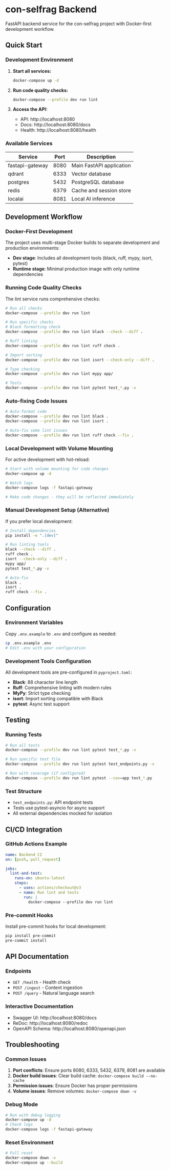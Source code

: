 # con-selfrag Backend

FastAPI backend service for the con-selfrag project with Docker-first development workflow.

## Quick Start

### Development Environment

1. **Start all services:**
   ```bash
   docker-compose up -d
   ```

2. **Run code quality checks:**
   ```bash
   docker-compose --profile dev run lint
   ```

3. **Access the API:**
   - API: http://localhost:8080
   - Docs: http://localhost:8080/docs
   - Health: http://localhost:8080/health

### Available Services

| Service | Port | Description |
|---------|------|-------------|
| fastapi-gateway | 8080 | Main FastAPI application |
| qdrant | 6333 | Vector database |
| postgres | 5432 | PostgreSQL database |
| redis | 6379 | Cache and session store |
| localai | 8081 | Local AI inference |

## Development Workflow

### Docker-First Development

The project uses multi-stage Docker builds to separate development and production environments:

- **Dev stage**: Includes all development tools (black, ruff, mypy, isort, pytest)
- **Runtime stage**: Minimal production image with only runtime dependencies

### Running Code Quality Checks

The lint service runs comprehensive checks:

```bash
# Run all checks
docker-compose --profile dev run lint

# Run specific checks
# Black formatting check
docker-compose --profile dev run lint black --check --diff .

# Ruff linting
docker-compose --profile dev run lint ruff check .

# Import sorting
docker-compose --profile dev run lint isort --check-only --diff .

# Type checking
docker-compose --profile dev run lint mypy app/

# Tests
docker-compose --profile dev run lint pytest test_*.py -v
```

### Auto-fixing Code Issues

```bash
# Auto-format code
docker-compose --profile dev run lint black .
docker-compose --profile dev run lint isort .

# Auto-fix some lint issues
docker-compose --profile dev run lint ruff check --fix .
```

### Local Development with Volume Mounting

For active development with hot-reload:

```bash
# Start with volume mounting for code changes
docker-compose up -d

# Watch logs
docker-compose logs -f fastapi-gateway

# Make code changes - they will be reflected immediately
```

### Manual Development Setup (Alternative)

If you prefer local development:

```bash
# Install dependencies
pip install -e ".[dev]"

# Run linting tools
black --check --diff .
ruff check .
isort --check-only --diff .
mypy app/
pytest test_*.py -v

# Auto-fix
black .
isort .
ruff check --fix .
```

## Configuration

### Environment Variables

Copy `.env.example` to `.env` and configure as needed:

```bash
cp .env.example .env
# Edit .env with your configuration
```

### Development Tools Configuration

All development tools are pre-configured in `pyproject.toml`:

- **Black**: 88 character line length
- **Ruff**: Comprehensive linting with modern rules
- **MyPy**: Strict type checking
- **isort**: Import sorting compatible with Black
- **pytest**: Async test support

## Testing

### Running Tests

```bash
# Run all tests
docker-compose --profile dev run lint pytest test_*.py -v

# Run specific test file
docker-compose --profile dev run lint pytest test_endpoints.py -v

# Run with coverage (if configured)
docker-compose --profile dev run lint pytest --cov=app test_*.py
```

### Test Structure

- `test_endpoints.py`: API endpoint tests
- Tests use pytest-asyncio for async support
- All external dependencies mocked for isolation

## CI/CD Integration

### GitHub Actions Example

```yaml
name: Backend CI
on: [push, pull_request]

jobs:
  lint-and-test:
    runs-on: ubuntu-latest
    steps:
      - uses: actions/checkout@v3
      - name: Run lint and tests
        run: |
          docker-compose --profile dev run lint
```

### Pre-commit Hooks

Install pre-commit hooks for local development:

```bash
pip install pre-commit
pre-commit install
```

## API Documentation

### Endpoints

- `GET /health` - Health check
- `POST /ingest` - Content ingestion
- `POST /query` - Natural language search

### Interactive Documentation

- Swagger UI: http://localhost:8080/docs
- ReDoc: http://localhost:8080/redoc
- OpenAPI Schema: http://localhost:8080/openapi.json

## Troubleshooting

### Common Issues

1. **Port conflicts**: Ensure ports 8080, 6333, 5432, 6379, 8081 are available
2. **Docker build issues**: Clear build cache: `docker-compose build --no-cache`
3. **Permission issues**: Ensure Docker has proper permissions
4. **Volume issues**: Remove volumes: `docker-compose down -v`

### Debug Mode

```bash
# Run with debug logging
docker-compose up -d
# Check logs
docker-compose logs -f fastapi-gateway
```

### Reset Environment

```bash
# Full reset
docker-compose down -v
docker-compose up --build
